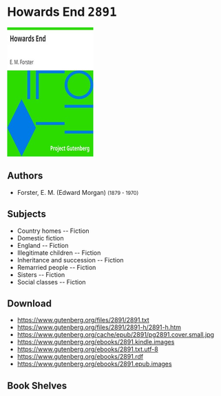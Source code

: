 # Howards End <kbd>2891</kbd>

![](./cover.medium.jpg "")

## Authors


 - Forster, E. M. (Edward Morgan) <small>(1879 - 1970)</small>

## Subjects


 - Country homes -- Fiction
 - Domestic fiction
 - England -- Fiction
 - Illegitimate children -- Fiction
 - Inheritance and succession -- Fiction
 - Remarried people -- Fiction
 - Sisters -- Fiction
 - Social classes -- Fiction

## Download


 - https://www.gutenberg.org/files/2891/2891.txt
 - https://www.gutenberg.org/files/2891/2891-h/2891-h.htm
 - https://www.gutenberg.org/cache/epub/2891/pg2891.cover.small.jpg
 - https://www.gutenberg.org/ebooks/2891.kindle.images
 - https://www.gutenberg.org/ebooks/2891.txt.utf-8
 - https://www.gutenberg.org/ebooks/2891.rdf
 - https://www.gutenberg.org/ebooks/2891.epub.images

## Book Shelves


